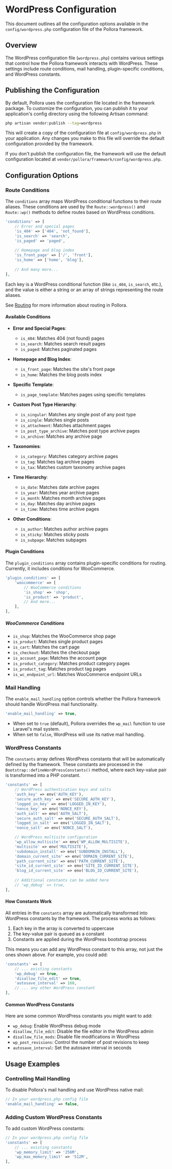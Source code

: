 # WordPress Configuration

This document outlines all the configuration options available in the `config/wordpress.php` configuration file of the Pollora framework.

## Overview

The WordPress configuration file (`wordpress.php`) contains various settings that control how the Pollora framework interacts with WordPress. These settings include route conditions, mail handling, plugin-specific conditions, and WordPress constants.

## Publishing the Configuration

By default, Pollora uses the configuration file located in the framework package. To customize the configuration, you can publish it to your application's config directory using the following Artisan command:

```bash
php artisan vendor:publish --tag=wordpress
```

This will create a copy of the configuration file at `config/wordpress.php` in your application. Any changes you make to this file will override the default configuration provided by the framework.

If you don't publish the configuration file, the framework will use the default configuration located at `vendor/pollora/framework/config/wordpress.php`.

## Configuration Options

### Route Conditions

The `conditions` array maps WordPress conditional functions to their route aliases. These conditions are used by the `Route::wordpress()` and `Route::wp()` methods to define routes based on WordPress conditions.

```php
'conditions' => [
    // Error and special pages
    'is_404' => ['404', 'not_found'],
    'is_search' => 'search',
    'is_paged' => 'paged',
    
    // Homepage and blog index
    'is_front_page' => ['/', 'front'],
    'is_home' => ['home', 'blog'],
    
    // And many more...
],
```

Each key is a WordPress conditional function (like `is_404`, `is_search`, etc.), and the value is either a string or an array of strings representing the route aliases.

See [Routing](routing.md) for more information about routing in Pollora.

#### Available Conditions

- **Error and Special Pages**:
  - `is_404`: Matches 404 (not found) pages
  - `is_search`: Matches search result pages
  - `is_paged`: Matches paginated pages

- **Homepage and Blog Index**:
  - `is_front_page`: Matches the site's front page
  - `is_home`: Matches the blog posts index

- **Specific Template**:
  - `is_page_template`: Matches pages using specific templates

- **Custom Post Type Hierarchy**:
  - `is_singular`: Matches any single post of any post type
  - `is_single`: Matches single posts
  - `is_attachment`: Matches attachment pages
  - `is_post_type_archive`: Matches post type archive pages
  - `is_archive`: Matches any archive page

- **Taxonomies**:
  - `is_category`: Matches category archive pages
  - `is_tag`: Matches tag archive pages
  - `is_tax`: Matches custom taxonomy archive pages

- **Time Hierarchy**:
  - `is_date`: Matches date archive pages
  - `is_year`: Matches year archive pages
  - `is_month`: Matches month archive pages
  - `is_day`: Matches day archive pages
  - `is_time`: Matches time archive pages

- **Other Conditions**:
  - `is_author`: Matches author archive pages
  - `is_sticky`: Matches sticky posts
  - `is_subpage`: Matches subpages

#### Plugin Conditions

The `plugin_conditions` array contains plugin-specific conditions for routing. Currently, it includes conditions for WooCommerce.

```php
'plugin_conditions' => [
    'woocommerce' => [
        // WooCommerce conditions
        'is_shop' => 'shop',
        'is_product' => 'product',
        // And more...
    ],
],
```

##### WooCommerce Conditions

- `is_shop`: Matches the WooCommerce shop page
- `is_product`: Matches single product pages
- `is_cart`: Matches the cart page
- `is_checkout`: Matches the checkout page
- `is_account_page`: Matches the account page
- `is_product_category`: Matches product category pages
- `is_product_tag`: Matches product tag pages
- `is_wc_endpoint_url`: Matches WooCommerce endpoint URLs


### Mail Handling

The `enable_mail_handling` option controls whether the Pollora framework should handle WordPress mail functionality.

```php
'enable_mail_handling' => true,
```

- When set to `true` (default), Pollora overrides the `wp_mail` function to use Laravel's mail system.
- When set to `false`, WordPress will use its native mail handling.

### WordPress Constants

The `constants` array defines WordPress constants that will be automatically defined by the framework. These constants are processed in the `Bootstrap::defineWordPressConstants()` method, where each key-value pair is transformed into a PHP constant.

```php
'constants' => [
    // WordPress authentication keys and salts
    'auth_key' => env('AUTH_KEY'),
    'secure_auth_key' => env('SECURE_AUTH_KEY'),
    'logged_in_key' => env('LOGGED_IN_KEY'),
    'nonce_key' => env('NONCE_KEY'),
    'auth_salt' => env('AUTH_SALT'),
    'secure_auth_salt' => env('SECURE_AUTH_SALT'),
    'logged_in_salt' => env('LOGGED_IN_SALT'),
    'nonce_salt' => env('NONCE_SALT'),

    // WordPress multisite configuration
    'wp_allow_multisite' => env('WP_ALLOW_MULTISITE'),
    'multisite' => env('MULTISITE'),
    'subdomain_install' => env('SUBDOMAIN_INSTALL'),
    'domain_current_site' => env('DOMAIN_CURRENT_SITE'),
    'path_current_site' => env('PATH_CURRENT_SITE'),
    'site_id_current_site' => env('SITE_ID_CURRENT_SITE'),
    'blog_id_current_site' => env('BLOG_ID_CURRENT_SITE'),
    
    // Additional constants can be added here
    // 'wp_debug' => true,
],
```

#### How Constants Work

All entries in the `constants` array are automatically transformed into WordPress constants by the framework. The process works as follows:

1. Each key in the array is converted to uppercase
2. The key-value pair is queued as a constant
3. Constants are applied during the WordPress bootstrap process

This means you can add any WordPress constant to this array, not just the ones shown above. For example, you could add:

```php
'constants' => [
    // ... existing constants
    'wp_debug' => true,
    'disallow_file_edit' => true,
    'autosave_interval' => 160,
    // ... any other WordPress constant
],
```

#### Common WordPress Constants

Here are some common WordPress constants you might want to add:

- `wp_debug`: Enable WordPress debug mode
- `disallow_file_edit`: Disable the file editor in the WordPress admin
- `disallow_file_mods`: Disable file modifications in WordPress
- `wp_post_revisions`: Control the number of post revisions to keep
- `autosave_interval`: Set the autosave interval in seconds

## Usage Examples

### Controlling Mail Handling

To disable Pollora's mail handling and use WordPress native mail:

```php
// In your wordpress.php config file
'enable_mail_handling' => false,
```

### Adding Custom WordPress Constants

To add custom WordPress constants:

```php
// In your wordpress.php config file
'constants' => [
    // ... existing constants
    'wp_memory_limit' => '256M',
    'wp_max_memory_limit' => '512M',
],
```
